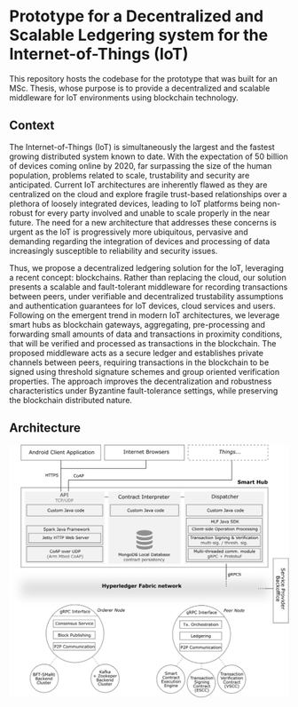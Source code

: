 # Prototype for a Decentralized and Scalable Ledgering system for the Internet-of-Things (IoT)

This repository hosts the codebase for the prototype that was built for an MSc. Thesis, whose purpose is to provide a decentralized and scalable middleware for IoT environments using blockchain technology.

## Context

The Internet-of-Things (IoT) is simultaneously the largest and the fastest growing distributed system known to date. With the expectation of 50 billion of devices coming online by 2020, far surpassing the size of the human population, problems related to scale, trustability and security are anticipated. Current IoT architectures are inherently flawed as they are centralized on the cloud and explore fragile trust-based relationships over a plethora of loosely integrated devices, leading to IoT platforms being non-robust for every party involved and unable to scale properly in the near future. The need for a new architecture that addresses these concerns is urgent as the IoT is progressively more ubiquitous, pervasive and demanding regarding the integration of devices and processing of data increasingly susceptible to reliability and security issues.

Thus, we propose a decentralized ledgering solution for the IoT, leveraging a recent concept: blockchains. Rather than replacing the cloud, our solution presents a scalable and fault-tolerant middleware for recording transactions between peers, under verifiable and decentralized trustability assumptions and authentication guarantees for IoT devices, cloud services and users. Following on the emergent trend in modern IoT architectures, we leverage smart hubs as blockchain gateways, aggregating, pre-processing and forwarding small amounts of data and transactions in proximity conditions, that will be verified and processed as transactions in the blockchain. The proposed middleware acts as a secure ledger and establishes private channels between peers, requiring transactions in the blockchain to be signed using threshold signature schemes and group oriented verification properties. The approach improves the decentralization and robustness
characteristics under Byzantine fault-tolerance settings, while preserving the blockchain distributed nature.

## Architecture

<p align="center">
  <img src="img/proto-arch.png" width="600" title="Prototype Architecture Overview">
</p>
